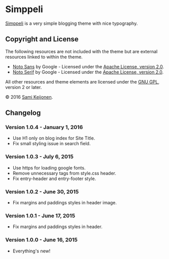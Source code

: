 # Simppeli

[Simppeli](https://foxland.fi/downloads/simppeli/) is a very simple blogging theme with nice typography.


## Copyright and License

The following resources are not included with the theme but are external resources linked to within the theme.

* [Noto Sans](https://www.google.com/fonts/specimen/Noto+Sans) by Google - Licensed under the [Apache License, version 2.0](http://www.apache.org/licenses/LICENSE-2.0.html).
* [Noto Serif](https://www.google.com/fonts/specimen/Noto+Serif) by Google - Licensed under the [Apache License, version 2.0](http://www.apache.org/licenses/LICENSE-2.0.html).

All other resources and theme elements are licensed under the [GNU GPL](http://www.gnu.org/licenses/old-licenses/gpl-2.0.html), version 2 or later.

&copy; 2016 [Sami Keijonen](https://foxland.fi).


## Changelog

### Version 1.0.4 - January 1, 2016

* Use H1 only on blog index for Site Title.
* Fix small styling issue in search field.

### Version 1.0.3 - July 6, 2015

* Use https for loading google fonts.
* Remove unnecessary tags from style.css header.
* Fix entry-header and entry-footer style.

### Version 1.0.2 - June 30, 2015

* Fix margins and paddings styles in header image.

### Version 1.0.1 - June 17, 2015

* Fix margins and paddings styles in header.

### Version 1.0.0 - June 16, 2015

* Everything's new!
